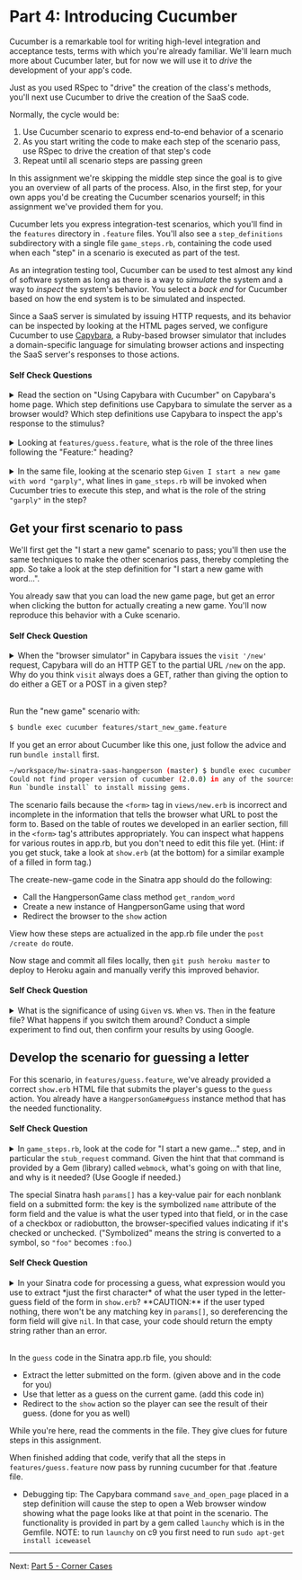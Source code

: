 
Part 4: Introducing Cucumber
============================

Cucumber is a remarkable tool for writing high-level integration and acceptance tests, terms with which you're already familiar.  We'll learn much more about Cucumber later, but for now we will use it to *drive* the development of your app's code.

Just as you used RSpec to "drive" the creation of the class's methods, you'll next use Cucumber to drive the creation of the SaaS code.

Normally, the cycle would be:

1. Use Cucumber scenario to express end-to-end behavior of a scenario
2. As you start writing the code to make each step of the scenario pass, use RSpec to drive the creation of that step's code
3. Repeat until all scenario steps are passing green

In this assignment we're skipping the middle step since the goal is to give you an overview of all parts of the process.  Also, in the first step, for your own apps you'd be creating the Cucumber scenarios yourself; in this assignment we've provided them for you.

Cucumber lets you express integration-test scenarios, which you'll find in the `features` directory in `.feature` files. You'll also see a `step_definitions` subdirectory with a single file `game_steps.rb`, containing the code used when each "step" in a scenario is executed as part of the test.

As an integration testing tool, Cucumber can be used to test almost any kind of software system as long as there is a way to *simulate* the system and a way to *inspect* the system's behavior.  You select a *back end* for Cucumber based on how the end system is to be simulated and inspected.

Since a SaaS server is simulated by issuing HTTP requests, and its behavior can be inspected by looking at the HTML pages served, we configure Cucumber to use [Capybara](https://github.com/jnicklas/capybara), a Ruby-based browser simulator that includes a domain-specific language for simulating browser actions and inspecting the SaaS server's responses to those actions.

#### Self Check Questions

<details>
  <summary>Read the section on "Using Capybara with Cucumber" on Capybara's home page.  Which step definitions use Capybara to simulate the server as a browser would?  Which step definitions use Capybara to inspect the app's response to the stimulus?</summary>
  <p><blockquote>Step definitions that use <code>visit</code>, <code>click_button</code>`, <code>fill_in</code> are simulating a browser by visiting a page and/or filling in a form on that page and clicking its buttons.  Those that use <code>have_content</code> are inspecting the output.</blockquote></p>
</details>
<br />

<details>
  <summary>Looking at <code>features/guess.feature</code>, what is the role of the three lines following the "Feature:" heading?</summary>
  <p><blockquote>They are comments showing the purpose and actors of this story. Cucumber won't execute them.</blockquote></p>
</details>
<br />

<details>
  <summary>In the same file, looking at the scenario step <code>Given I start a new game with word "garply"</code>, what lines in <code>game_steps.rb</code> will be invoked when Cucumber tries to execute this step, and what is the role of the string <code>"garply"</code> in the step?</summary>
  <p><blockquote>Lines 13-16 of the file will execute.  Since a step is chosen by matching a regular expression, <code>word</code> will match the first (and in this case only) parenthesis capture group in the regexp, which in this example is <code>garply</code>.</blockquote></p>
</details>

## Get your first scenario to pass

We'll first get the "I start a new game" scenario to pass; you'll then use the same techniques to make the other scenarios pass, thereby completing the app.  So take a look at the step definition for "I start a new game with word...".

You already saw that you can load the new game page, but get an error when clicking the button for actually creating a new game.  You'll now reproduce this behavior with a Cuke scenario.

#### Self Check Question

<details>
  <summary>When the "browser simulator" in Capybara issues the <code>visit '/new'</code> request, Capybara will do an HTTP GET to the partial URL <code>/new</code> on the app.  Why do you think <code>visit</code> always does a GET, rather than giving the option to do either a GET or a POST in a given step?</summary>
  <p><blockquote>Cucumber/Capybara is only supposed to be able to do what a human user can do.  As we discussed earlier, the only way a human user can cause a POST to happen via a web browser is submitting an HTML form, which is accomplished by <code>click_button</code> in Capybara.</blockquote></p>
</details>
<br />

Run the "new game" scenario with:

```sh
$ bundle exec cucumber features/start_new_game.feature
```

If you get an error about Cucumber like this one, just follow the advice and run `bundle install` first.

```sh
~/workspace/hw-sinatra-saas-hangperson (master) $ bundle exec cucumber features/start_new_game.feature
Could not find proper version of cucumber (2.0.0) in any of the sources
Run `bundle install` to install missing gems.
```

The scenario fails because the `<form>` tag in `views/new.erb` is incorrect and incomplete in the information that tells the browser what URL to post the form to.  Based on the table of routes we developed in an earlier section, fill in the `<form>` tag's attributes appropriately. You can inspect what happens for various routes in app.rb, but you don't need to edit this file yet.  (Hint: if you get stuck, take a look at `show.erb` (at the bottom) for a similar example of a filled in form tag.)

The create-new-game code in the Sinatra app should do the following:

* Call the HangpersonGame class method `get_random_word`
* Create a new instance of HangpersonGame using that word
* Redirect the browser to the `show` action

View how these steps are actualized in the app.rb file under the `post /create do` route.

Now stage and commit all files locally, then `git push heroku master` to deploy to Heroku again and manually verify this improved behavior.

#### Self Check Question

<details>
  <summary>What is the significance of using <code>Given</code> vs. <code>When</code> vs. <code>Then</code> in the feature file?  What happens if you switch them around? Conduct a simple experiment to find out, then confirm your results by using Google.</summary>
  <p><blockquote>The keywords are all aliases for the same method.  Which one you use is determined by what makes the scenario most readable.</blockquote></p>
</details>

Develop the scenario for guessing a letter
-------------------------------------------

For this scenario, in `features/guess.feature`, we've already provided a correct  `show.erb` HTML file that submits the player's guess to the `guess` action.  You already have a `HangpersonGame#guess` instance method that has the needed functionality.  

#### Self Check Question

<details>
  <summary>In <code>game_steps.rb</code>, look at the code for "I start a new game..." step, and in particular the <code>stub_request</code> command.  Given the hint that that command is provided by a Gem (library) called <code>webmock</code>, what's going on with that line, and why is it needed?  (Use Google if needed.)</summary>
  <p><blockquote>Webmock lets our tests "intercept" HTTP requests coming **from** our app and directed to another service.  In this case, it's intercepting the POST request (the same one you manually did with <code>curl</code> in an earlier part of the assignment) and faking the reply value.  This lets us enforce deterministic behavior of our tests, and also means we're not hitting the real external server each time our test runs.</blockquote></p>
</details>

The special Sinatra hash `params[]` has a key-value pair for each nonblank field on a submitted form: the key is the symbolized `name` attribute of the form field and the value is what the user typed into that field, or in the case of a checkbox or radiobutton, the browser-specified values indicating if it's checked or unchecked. ("Symbolized" means the string is converted to a symbol, so `"foo"` becomes `:foo`.)

#### Self Check Question

<details>
  <summary>In your Sinatra code for processing a guess, what expression would you use to extract *just the first character* of what the user typed in the letter-guess field of the form in <code>show.erb</code>? **CAUTION:** if the user typed nothing, there won't be any matching key in <code>params[]</code>, so dereferencing the form field will give <code>nil</code>.  In that case, your code should return the empty string rather than an error.</summary>
  <p><blockquote><code>params[:guess].to_s[0]</code> or its equivalent.  <code>to_s</code> converts <code>nil</code> to the empty string in case the form field was left blank (and therefore not included in <code>params</code> at all).   <code>[0]</code> grabs the first character only; for an empty string, it returns an empty string.</blockquote></p>
</details>
<br />

In the `guess` code in the Sinatra app.rb file, you should:

* Extract the letter submitted on the form. (given above and in the code for you)
* Use that letter as a guess on the current game. (add this code in)
* Redirect to the `show` action so the player can see the result of their guess. (done for you as well)

While you're here, read the comments in the file. They give clues for future steps in this assignment.

When finished adding that code, verify that all the steps in `features/guess.feature` now pass by running cucumber for that .feature file.

* Debugging tip: The Capybara command `save_and_open_page` placed in a step definition will cause the step to open a Web browser window showing what the page looks like at that point in the scenario.  The functionality is provided in part by a gem called `launchy` which is in the Gemfile.  NOTE: to run `launchy` on c9 you first need to run `sudo apt-get install iceweasel`

-----

Next: [Part 5 - Corner Cases](part_5_corner_cases.md)
